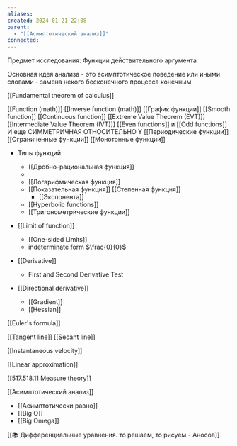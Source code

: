 ```yaml
---
aliases: 
created: 2024-01-21 22:08
parent:
  - "[[Асимптотический анализ]]"
connected:
---
```


Предмет исследования: Функции действительного аргумента

Основная идея анализа - это асимптотическое поведение или иными словами - замена некого бесконечного процесса конечным

[[Fundamental theorem of calculus]]

[[Function (math)]]
	[[Inverse function (math)]]
[[График функции]]
[[Smooth function]]
	[[Continuous function]]
        [[Extreme Value Theorem (EVT)]]
        [[Intermediate Value Theorem (IVT)]]
[[Even functions]] и [[Odd functions]] И еще СИММЕТРИЧНАЯ ОТНОСИТЕЛЬНО Y
[[Периодические функции]]
[[Ограниченные функции]]
[[Монотонные функции]]
- Типы функций
    - [[Дробно-рациональная функция]]
    - 
    - [[Логарифмическая функция]]
    - [[Показательная функция]] [[Степенная функция]]
        - [[Экспонента]]
    - [[Hyperbolic functions]]
    - [[Тригонометрические функции]]

- [[Limit of function]]
    - [[One-sided Limits]]
    - indeterminate form $\frac{0}{0}$

- [[Derivative]]
    - First and Second Derivative Test
- [[Directional derivative]]
    - [[Gradient]]
    - [[Hessian]]


[[Euler's formula]]

[[Tangent line]]
[[Secant line]]

[[Instantaneous velocity]]

[[Linear approximation]]

[[517.518.11 Measure theory]]

[[Асимптотический анализ]]
- [[Асимптотически равно]]
- [[Big O]]
- [[Big Omega]]

[[📚 Дифференциальные уравнения. то решаем, то рисуем - Аносов]]